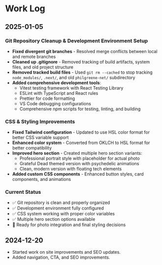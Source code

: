 # Work Log

## 2025-01-05

### Git Repository Cleanup & Development Environment Setup
- **Fixed divergent git branches** - Resolved merge conflicts between local and remote branches
- **Cleaned up .gitignore** - Removed tracking of build artifacts, system files, and old project structure
- **Removed tracked build files** - Used `git rm --cached` to stop tracking `node_modules/`, `.next/`, and old `philgreene-net/` subdirectory
- **Added comprehensive development tools**:
  - Vitest testing framework with React Testing Library
  - ESLint with TypeScript and React rules
  - Prettier for code formatting
  - VS Code debugging configurations
  - Comprehensive npm scripts for testing, linting, and building

### CSS & Styling Improvements
- **Fixed Tailwind configuration** - Updated to use HSL color format for better CSS variable support
- **Enhanced color system** - Converted from OKLCH to HSL format for better compatibility
- **Improved hero section** - Created multiple hero section variants:
  - Professional portrait style with placeholder for actual photo
  - Grateful Dead themed version with psychedelic animations
  - Clean, modern version with floating tech elements
- **Added custom CSS components** - Enhanced button styles, card components, and animations

### Current Status
- ✅ Git repository is clean and properly organized
- ✅ Development environment fully configured
- ✅ CSS system working with proper color variables
- ✅ Multiple hero section options available
- 🔄 Ready for photo integration and final styling decisions

## 2024-12-20

- Started work on site improvements and SEO updates.
- Added navigation, CTA, and SEO improvements.
